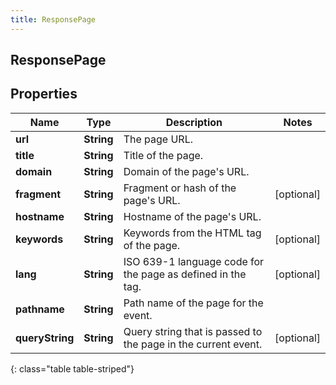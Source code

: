 ```yaml
---
title: ResponsePage
---
```

## ResponsePage


## Properties

| Name | Type | Description | Notes |
| ------------ | ------------- | ------------- | ------------- |
| **url** | <!----><!---->**String**<!----> | The page URL. |  |
| **title** | <!----><!---->**String**<!----> | Title of the page. |  |
| **domain** | <!----><!---->**String**<!----> | Domain of the page's URL. |  |
| **fragment** | <!----><!---->**String**<!----> | Fragment or hash of the page's URL. |  [optional] |
| **hostname** | <!----><!---->**String**<!----> | Hostname of the page's URL. |  |
| **keywords** | <!----><!---->**String**<!----> | Keywords from the HTML <meta> tag of the page. |  [optional] |
| **lang** | <!----><!---->**String**<!----> | ISO 639-1 language code for the page as defined in the <html> tag. |  [optional] |
| **pathname** | <!----><!---->**String**<!----> | Path name of the page for the event. |  |
| **queryString** | <!----><!---->**String**<!----> | Query string that is passed to the page in the current event. |  [optional] |
{: class="table table-striped"}




